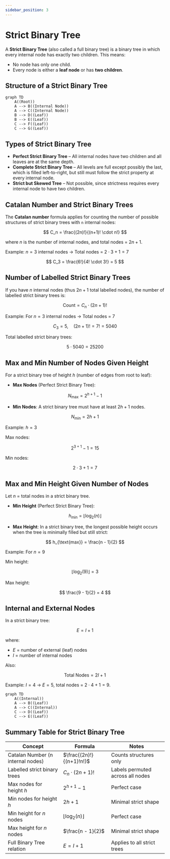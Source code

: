 ```yaml
---
sidebar_position: 3
---
```


# Strict Binary Tree

A **Strict Binary Tree** (also called a full binary tree) is a binary tree in which every internal node has exactly two children. This means:

- No node has only one child.
- Every node is either a **leaf node** or has **two children**.

## Structure of a Strict Binary Tree

<div style={{textAlign: 'center'}}>

```mermaid
graph TD
    A((Root))
    A --> B((Internal Node))
    A --> C((Internal Node))
    B --> D((Leaf))
    B --> E((Leaf))
    C --> F((Leaf))
    C --> G((Leaf))
```

</div>

## Types of Strict Binary Tree

- **Perfect Strict Binary Tree** – All internal nodes have two children and all leaves are at the same depth.
- **Complete Strict Binary Tree** – All levels are full except possibly the last, which is filled left-to-right, but still must follow the strict property at every internal node.
- **Strict but Skewed Tree** – Not possible, since strictness requires every internal node to have two children.

## Catalan Number and Strict Binary Trees

The **Catalan number** formula applies for counting the number of possible structures of strict binary trees with `n` internal nodes:

$$
C_n = \frac{(2n)!}{(n+1)! \cdot n!}
$$

where $n$ is the number of internal nodes, and total nodes = $2n + 1$.

Example: $n = 3$ internal nodes → Total nodes = $2 \cdot 3 + 1 = 7$

$$
C_3 = \frac{6!}{4! \cdot 3!} = 5
$$

## Number of Labelled Strict Binary Trees

If you have $n$ internal nodes (thus $2n+1$ total labelled nodes), the number of labelled strict binary trees is:

$$
\text{Count} = C_n \cdot (2n+1)!
$$

Example: For $n = 3$ internal nodes → Total nodes = 7

$$
C_3 = 5, \quad (2n+1)! = 7! = 5040
$$

Total labelled strict binary trees:

$$
5 \cdot 5040 = 25200
$$

## Max and Min Number of Nodes Given Height

For a strict binary tree of height $h$ (number of edges from root to leaf):

- **Max Nodes** (Perfect Strict Binary Tree):

$$
N_{\text{max}} = 2^{h+1} - 1
$$

- **Min Nodes**: A strict binary tree must have at least $2h + 1$ nodes.

$$
N_{\text{min}} = 2h + 1
$$

Example: $h = 3$

Max nodes:

$$
2^{3+1} - 1 = 15
$$

Min nodes:

$$
2 \cdot 3 + 1 = 7
$$

## Max and Min Height Given Number of Nodes

Let $n$ = total nodes in a strict binary tree.

- **Min Height** (Perfect Strict Binary Tree):

$$
h_{\text{min}} = \lfloor \log_2(n) \rfloor
$$

- **Max Height**: In a strict binary tree, the longest possible height occurs when the tree is minimally filled but still strict:

$$
h_{\text{max}} = \frac{n - 1}{2}
$$

Example: For $n = 9$

Min height:

$$
\lfloor \log_2(9) \rfloor = 3
$$

Max height:

$$
\frac{9 - 1}{2} = 4
$$

## Internal and External Nodes

In a strict binary tree:

$$
E = I + 1
$$

where:

- $E$ = number of external (leaf) nodes
- $I$ = number of internal nodes

Also:

$$
\text{Total Nodes} = 2I + 1
$$

Example: $I = 4$ → $E = 5$, total nodes = $2 \cdot 4 + 1 = 9$.

<div style={{textAlign: 'center'}}>

```mermaid
graph TD
    A((Internal))
    A --> B((Leaf))
    A --> C((Internal))
    C --> D((Leaf))
    C --> E((Leaf))
```

</div>

## Summary Table for Strict Binary Tree

| Concept                           | Formula                     | Notes                            |
| --------------------------------- | --------------------------- | -------------------------------- |
| Catalan Number (n internal nodes) | $\frac{(2n)!}{(n+1)!n!}$    | Counts structures only           |
| Labelled strict binary trees      | $C_n \cdot (2n+1)!$         | Labels permuted across all nodes |
| Max nodes for height $h$          | $2^{h+1} - 1$               | Perfect case                     |
| Min nodes for height $h$          | $2h + 1$                    | Minimal strict shape             |
| Min height for $n$ nodes          | $\lfloor \log_2(n) \rfloor$ | Perfect case                     |
| Max height for $n$ nodes          | $\frac{n - 1}{2}$           | Minimal strict shape             |
| Full Binary Tree relation         | $E = I + 1$                 | Applies to all strict trees      |
